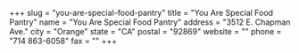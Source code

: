 +++
slug = "you-are-special-food-pantry"
title = "You Are Special Food Pantry"
name = "You Are Special Food Pantry"
address = "3512 E. Chapman Ave."
city = "Orange"
state = "CA"
postal = "92869"
website = ""
phone = "714 863-6058"
fax = ""
+++
